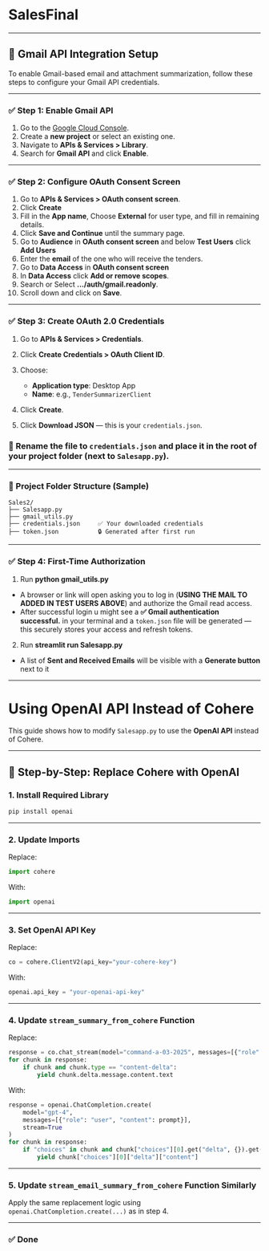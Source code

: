 # SalesFinal
---

## 📩 Gmail API Integration Setup

To enable Gmail-based email and attachment summarization, follow these steps to configure your Gmail API credentials.

---

### ✅ Step 1: Enable Gmail API

1. Go to the [Google Cloud Console](https://console.cloud.google.com/).
2. Create a **new project** or select an existing one.
3. Navigate to **APIs & Services > Library**.
4. Search for **Gmail API** and click **Enable**.

---

### ✅ Step 2: Configure OAuth Consent Screen

1. Go to **APIs & Services > OAuth consent screen**.
2. Click **Create**
3. Fill in the **App name**, Choose **External** for user type, and fill in remaining details.
4. Click **Save and Continue** until the summary page.
5. Go to **Audience** in **OAuth consent screen** and below **Test Users** click **Add Users**
6. Enter the **email** of the one who will receive the tenders.
7. Go to **Data Access** in **OAuth consent screen**
8. In **Data Access** click **Add or remove scopes**.
9. Search or Select **.../auth/gmail.readonly**.
10. Scroll down and click on **Save**.

---

### ✅ Step 3: Create OAuth 2.0 Credentials

1. Go to **APIs & Services > Credentials**.
2. Click **Create Credentials > OAuth Client ID**.
3. Choose:

   * **Application type**: Desktop App
   * **Name**: e.g., `TenderSummarizerClient`
4. Click **Create**.
5. Click **Download JSON** — this is your `credentials.json`.

### 🔐 Rename the file to `credentials.json` and place it in the **root of your project folder** (next to `Salesapp.py`).

---

### 📁 Project Folder Structure (Sample)

```
Sales2/
├── Salesapp.py
├── gmail_utils.py
├── credentials.json     ✅ Your downloaded credentials
├── token.json           🔒 Generated after first run
```
---

### ✅ Step 4: First-Time Authorization

1. Run **python gmail_utils.py** 
* A browser or link will open asking you to log in (**USING THE MAIL TO ADDED IN TEST USERS ABOVE**) and authorize the Gmail read access.
* After successful login u might see a **✅ Gmail authentication successful.** in your terminal and a `token.json` file will be generated — this securely stores your access and refresh tokens.
 2. Run **streamlit run Salesapp.py**
 * A list of **Sent and Received Emails** will be visible with a **Generate button** next to it

---

# Using OpenAI API Instead of Cohere

This guide shows how to modify `Salesapp.py` to use the **OpenAI API** instead of Cohere.

---

## 🔁 Step-by-Step: Replace Cohere with OpenAI

### 1. Install Required Library

```bash
pip install openai
````

---

### 2. Update Imports

Replace:

```python
import cohere
```

With:

```python
import openai
```

---

### 3. Set OpenAI API Key

Replace:

```python
co = cohere.ClientV2(api_key="your-cohere-key")
```

With:

```python
openai.api_key = "your-openai-api-key"
```

---

### 4. Update `stream_summary_from_cohere` Function

Replace:

```python
response = co.chat_stream(model="command-a-03-2025", messages=[{"role": "user", "content": prompt}])
for chunk in response:
    if chunk and chunk.type == "content-delta":
        yield chunk.delta.message.content.text
```

With:

```python
response = openai.ChatCompletion.create(
    model="gpt-4",
    messages=[{"role": "user", "content": prompt}],
    stream=True
)
for chunk in response:
    if "choices" in chunk and chunk["choices"][0].get("delta", {}).get("content"):
        yield chunk["choices"][0]["delta"]["content"]
```

---

### 5. Update `stream_email_summary_from_cohere` Function Similarly

Apply the same replacement logic using `openai.ChatCompletion.create(...)` as in step 4.

---

### ✅ Done
